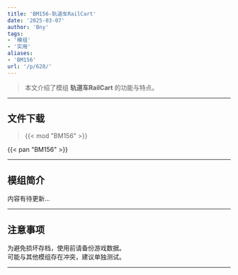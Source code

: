 ```yaml
---
title: 'BM156-轨道车RailCart'
date: '2025-03-07'
author: 'Bny'
tags:
- '模组'
- '实用'
aliases:
- 'BM156'
url: '/p/628/'
---
```


> 本文介绍了模组 **轨道车RailCart** 的功能与特点。

---

## 文件下载  

> {{< mod "BM156" >}}  

{{< pan "BM156" >}}  

---

## 模组简介

>  
内容有待更新...  

---

## 注意事项

>  
为避免损坏存档，使用前请备份游戏数据。  
可能与其他模组存在冲突，建议单独测试。  

---

